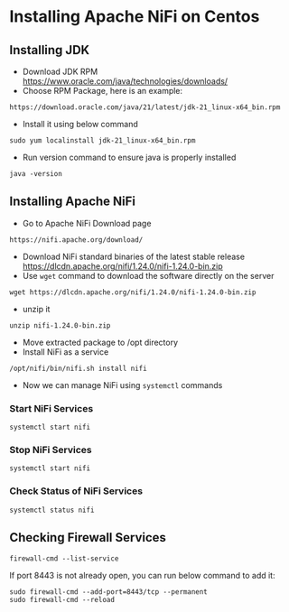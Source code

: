 # Installing Apache NiFi on Centos

## Installing JDK
- Download JDK RPM https://www.oracle.com/java/technologies/downloads/
- Choose RPM Package, here is an example:
```
https://download.oracle.com/java/21/latest/jdk-21_linux-x64_bin.rpm
```
- Install it using below command
```
sudo yum localinstall jdk-21_linux-x64_bin.rpm
```
- Run version command to ensure java is properly installed
```
java -version
```

## Installing Apache NiFi
- Go to Apache NiFi Download page
```
https://nifi.apache.org/download/
```
- Download NiFi standard binaries of the latest stable release
https://dlcdn.apache.org/nifi/1.24.0/nifi-1.24.0-bin.zip
- Use `wget` command to download the software directly on the server
```
wget https://dlcdn.apache.org/nifi/1.24.0/nifi-1.24.0-bin.zip
```
- unzip it
```
unzip nifi-1.24.0-bin.zip
```
- Move extracted package to /opt directory
- Install NiFi as a service
```
/opt/nifi/bin/nifi.sh install nifi
```
- Now we can manage NiFi using `systemctl` commands
### Start NiFi Services
```
systemctl start nifi
```
### Stop NiFi Services
```
systemctl start nifi
```
### Check Status of NiFi Services
```
systemctl status nifi
```

## Checking Firewall Services
```
firewall-cmd --list-service
```

If port 8443 is not already open, you can run below command to add it:
```
sudo firewall-cmd --add-port=8443/tcp --permanent
sudo firewall-cmd --reload
```
